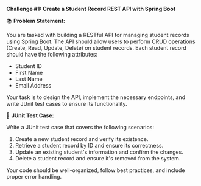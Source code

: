 **Challenge #1: Create a Student Record REST API with Spring Boot**

📚 **Problem Statement:**

You are tasked with building a RESTful API for managing student records using Spring Boot. The API should allow users to perform CRUD operations (Create, Read, Update, Delete) on student records. Each student record should have the following attributes:

- Student ID
- First Name
- Last Name
- Email Address

Your task is to design the API, implement the necessary endpoints, and write JUnit test cases to ensure its functionality.

🧪 **JUnit Test Case:**

Write a JUnit test case that covers the following scenarios:

1. Create a new student record and verify its existence.
2. Retrieve a student record by ID and ensure its correctness.
3. Update an existing student's information and confirm the changes.
4. Delete a student record and ensure it's removed from the system.

Your code should be well-organized, follow best practices, and include proper error handling.